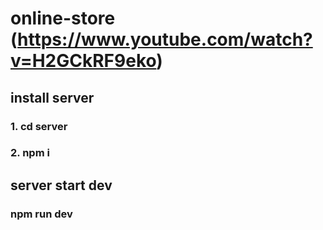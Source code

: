 # online-store (https://www.youtube.com/watch?v=H2GCkRF9eko)

## install server

### 1. cd server

### 2. npm i

## server start dev

### npm run dev
